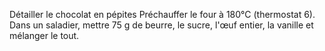 Détailler le chocolat en pépites
Préchauffer le four à 180°C (thermostat 6).
Dans un saladier, mettre 75 g de beurre, le sucre, l'œuf entier, la vanille et mélanger le tout.